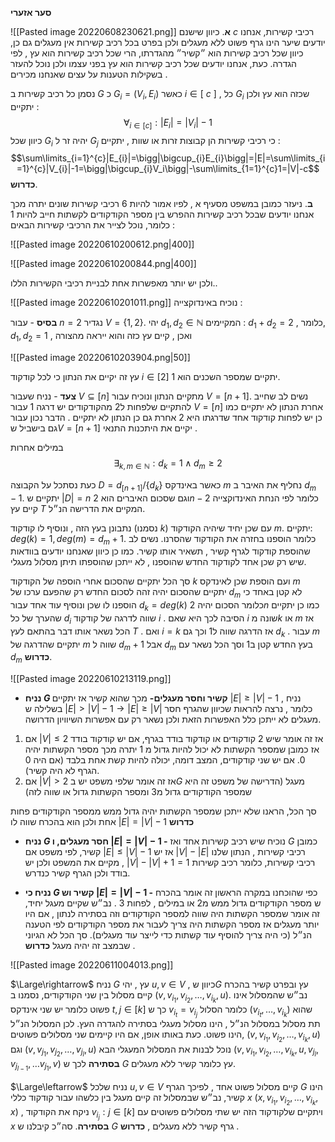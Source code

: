 __סער אזערי__ 

![[Pasted image 20220608230621.png]]
 __א__.
 כיוון שישנם $c$ רכיבי קשירות, אנחנו יודעים שיער הינו גרף פשוט ללא מעגלים ולכן בפרט בכל רכיב קשירות אין מעגלים גם כן, כיוון שכל רכיב קשירות הוא ״קשיר״ מהגדרתו, הרי שכל רכיב קשירות הוא עץ , לפי הגדרה.
כעת, אנחנו יודעים שכל רכיב קשירות הוא עץ בפני עצמו ולכן נוכל להעזר בשקילות הטענות על עצים שאנחנו מכירים .

נסמן כל רכיב קשירות ב $G$ כ $G_{i}=(V_{i},E_{i})$ כאשר $i\in{[\ c\ ]}$  , כל $G_{i}$ שכזה הוא עץ ולכן יתקיים : 
$$\forall_{i\in{[c]}}:|E_{i}|=|V_{i}|-1$$
כיוון שכל $G_{i}$ יהיה זר ל $G_{j}$ כי רכיבי קשירות הן קבוצות זרות או שוות , יתקיים : 
$$\sum\limits_{i=1}^{c}|E_{i}|=\bigg|\bigcup_{i}E_{i}\bigg|=|E|=\sum\limits_{i=1}^{c}|V_{i}|-1=\bigg|\bigcup_{i}V_i\bigg|-\sum\limits_{1=1}^{c}1=|V|-c$$
__כדרוש__. 

__ב__.
ניעזר כמובן במשפט מסעיף א , לפיו אמור להיות $6$ רכיבי קשירות שונים יתרה מכך אנחנו יודעים שבכל רכיב קשירות ההפרש בין מספר הקודקודים לקשתות חייב להיות $1$ כלומר, נוכל לצייר את הרכיבי קשירות הבאים : 

![[Pasted image 20220610200612.png|400]]

![[Pasted image 20220610200844.png|400]]

ולכן יש יותר מאפשרות אחת לבניית רכיבי הקשירות הללו..


![[Pasted image 20220610201011.png]]
נוכיח באינדוקצייה : 

__בסיס__ - עבור $n=2$ נגדיר $V=\{1,2\}$. יהי $d_{1},d_{2}\in\mathbb{N}$  המקיימים :
$d_{1}+d_{2}=2$ , כלומר, $d_{1},d_{2}=1$ , ואכן , קיים עץ כזה והוא ייראה מהצורה 

![[Pasted image 20220610203904.png|50]]

עץ זה יקיים את הנתון כי לכל קודקוד $i\in[2]$ יתקיים שמספר השכנים הוא 1.

__צעד__ - נניח שעבור $V\subseteq[n]$ מתקיים הנתון ונוכיח עבור $V=[n+1]$.
נשים לב שחייב להתקיים שלפחות ל2 מהקודקודים יש דרגה 1 עבור $V=[n]$ אחרת הנתון לא יתקיים כמו כן יש לפחות קודקוד אחד שדרגתו היא 2 אחרת גם כן הנתון לא יתקיים . הדבר נכון עבור גם בישביל ש$V=[n+1]$ יקיים את היתכנות התנאי .

במילים אחרות 
$$\exists_{k,m\in\mathbb{N}}:d_{k}=1 \wedge d_{m}\geq2$$

כעת נסתכל על הקבוצה $D=d_{[n+1]}/\{d_{k}\}$ כאשר באינדקס $m$ נחליף את האיבר ב $d_{m}-1$.
יתקיים ש $|D|=n$ וגם שסכום האיברים הוא $2n-2$ כלומר לפי הנחת האינדוקצייה קיים עץ $T$ המקיים את הדרישה הנ״ל.

נתבונן בעץ הזה , ונוסיף לו קודקוד (נסמנו $k$) עם שכן יחיד שיהיה הקודקוד $m$. 
יתקיים:
$deg(k)=1,deg(m)=d_{m}+1$.   כלומר הוספנו בחזרה את הקודקוד שהסרנו.
נשים לב שהוספת קודקוד לגרף קשיר , תשאיר אותו קשיר. כמו כן כיוון שאנחנו יודעים בוודאות שיש רק שכן אחד לקודקוד החדש שהוספנו , לא ייתכן שהוספתו תיתן מסלול מעגלי.

סך הכל יתקיים שהסכום אחרי הוספה של הקודקוד $k$ ועם הוספת שכן לאינדקס $m$ יתקיים שהסכום יהיה זהה לסכום החדש רק שהפעם ערכו של $d_{m}$ לא קטן באחד כי הוספנו לו שכן ונוסיף עוד אחד עבור $d_{k}=deg(k)$ כלומר הסכום יהיה $2n$ כמו כן יתקיים שהערך של כל $d_{i}$ שווה לדרגה של קודקוד $i$ . הסיבה לכך היא שאם $i$ שונה מ$k$ או $m$ אז הכל נשאר אותו דבר בהתאם לעץ $T$ . ואם $i=k$ אז הדרגה שווה ל1 וכך גם $d_{k}$ . עבור $m$ יתקיים שהדרגה של $m$ שווה ל $d_{m}+1$ אבל $d_{m}$ בעץ החדש קטן ב$1$ וסך הכל נשאר עם $d_{m}$ __כדרוש__.

![[Pasted image 20220610213119.png]]

* __נניח $G$ קשיר וחסר מעגלים-__
מכך שהוא קשיר אז יתקיים $|E|\geq{|V|-1}$ , נניח בשלילה ש $|E|>|V|-1\rightarrow{|E|\geq{|V|}}$ כלומר , נרצה להראות שכיוון שהגרף חסר מעגלים לא ייתכן כלל האפשרות הזאת ולכן נשאר רק עם אפשרות השיוויון הדרושה.

1) אם $|V|\leq{2}$ אז זה אומר שיש 2 קודקודים או קודקוד בודד בגרף, אם יש קודקוד בודד אז כמובן שמספר הקשתות לא יכול להיות גדול מ $1$ יתרה מכך מספר הקשתות יהיה $0$. אם יש שני קודקודים, המצב דומה, יכולה להיות קשת אחת בלבד (אם היה 0 הגרף לא היה קשיר).
2) אם $|V|>2$   אז זה אומר שלפי משפט יש ב$G$ מעגל (הדרישה של משפט זה היא שמספר הקודקודים גדול מ3 ומספר הקשתות גדול או שווה לזה)

סך הכל, הראנו שלא ייתכן שמספר הקשתות יהיה גדול ממש ממספר הקודקודים פחות אחת ולכן הוא בהכרח שווה לו $|E|=|V|-1$ __כדרוש__

* __נניח $G$ חסר מעגלים, ו $|E|=|V|-1$ -__
נוכיח שיש רכיב קשירות אחד ואז $G$ כמובן קשיר, לפי משפט אם $|E|\leq{|V|-1}$ אז יש $|V|-|E|$ רכיבי קשירות , הנתון שלנו מקיים את המשפט ולכן יש , $|V|-|V|+1=1$ רכיבי קשירות, כלומר רכיב קשירות בודד ולכן הגרף קשיר כנדרש.

* __נניח כי $G$ קשיר וש  $|E|=|V|-1$ -__
כפי שהוכחנו במקרה הראשון זה אומר בהכרח ש מספר הקודקודים גדול ממש מ2 או במילים , לפחות $3$ .
נב״ש שקיים מעגל יחיד, זה אומר שמספר הקשתות היה שווה למספר הקודקודים וזה בסתירה לנתון , אם היו יותר מעגלים אז מספר הקשתות היה צריך לעבור את מספר הקודקודים לפי הטענה הנ״ל (כי היה צריך להוסיף עוד קשתות כדי לייצר עוד מעגלים). סך הכל לא הגיוני שבמצב זה יהיה מעגל __כדרוש__ .

![[Pasted image 20220611004013.png]]

 $\Large\rightarrow$ נניח $G$ עץ , יהי $u,v\in V$ , כיוון ש$G$ עץ ובפרט קשיר בהכרח קיים מסלול בין שני הקודקודים, נסמנו ב $(v, v_{i_{1}},v_{i_{2}},\dots,v_{i_{k}},u)$. נב״ש שהמסלול אינו פשוט כלומר יש שני אינדקס $t,j\in[k]$ כך ש $v_{i_{t}}=v_{i_{j}}$ כלומר הסלול $(v_{i_{t}},\dots,v_{i_{k}})$ שהוא תת מסלול במסלול הנ״ל , הינו מסלול מעגלי בסתירה להגדרה העץ. לכן המסלול הנ״ל הינו פשוט.
 כעת באותו אופן, אם היו קיימים שני מסלולים פשוטים,  $(v, v_{i_{1}},v_{i_{2}},\dots,v_{i_{k}},u)$ וגם  $(v, v_{j_{1}},v_{j_{2}},\dots,v_{j_{l}},u)$ נוכל לבנות את המסלול המעגלי הבא  $(v, v_{i_{1}},v_{i_{2}},\dots,v_{i_{k}},u,v_{j_{l}},v_{j_{l-1}},\dots v_{j_{1}},v)$ __בסתירה__ לכך ש $G$ עץ כלומר קשיר ללא מעגלים.

$\Large\leftarrow$ נניח שלכל $u,v\in V$ קיים מסלול פשוט אחד , לפיכך הגרף $G$ הינו קשיר, נב״ש שבמסלול זה קיים מעגל בין כלשהו עבור קודקוד כללי $x$ 
$(x, v_{i_{1}},v_{i_{2}},\dots,v_{i_{k}},x)$ , ניקח את הקודקוד $v_{i_{j}} : j\in[k]$ ויתקיים שלקודקוד הזה יש שתי מסלולים פשוטים עם $x$ __בסתירה__. סה״כ קיבלנו ש $G$ גרף קשיר ללא מעגלים , __כדרוש__ .